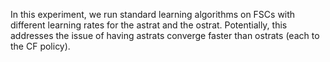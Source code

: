 In this experiment, we run standard learning algorithms on FSCs with different
learning rates for the astrat and the ostrat.  Potentially, this addresses the
issue of having astrats converge faster than ostrats (each to the CF policy).
